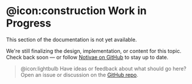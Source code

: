 # @icon:construction Work in Progress

This section of the documentation is not yet available.

We're still finalizing the design, implementation, or content for this topic. Check back soon — or follow [Notivae on GitHub](https://github.com/notivae/notivae) to stay up to date.

> @icon:lightbulb Have ideas or feedback about what should go here?  
> Open an issue or discussion on the [GitHub repo](https://github.com/notivae/notivae/issues).
